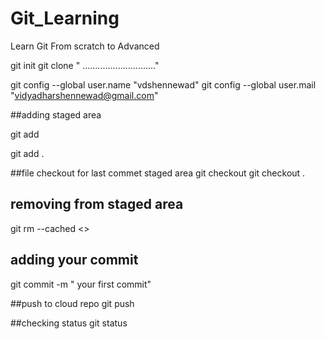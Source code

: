 # Git_Learning
Learn Git From scratch to Advanced

git init
git clone " ............................."

git config --global user.name "vdshennewad"
git config --global user.mail "vidyadharshennewad@gmail.com"


##adding staged area


git add <file-name>

git add .

##file checkout for last commet staged area
git checkout <file name>
git checkout .

## removing from staged area
git rm --cached <>

## adding your commit
git commit -m " your first commit"


##push to cloud repo
git push


##checking status
git status


